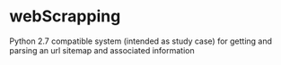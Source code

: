 # webScrapping
Python 2.7 compatible system (intended as study case) for getting and parsing an url sitemap and associated information
